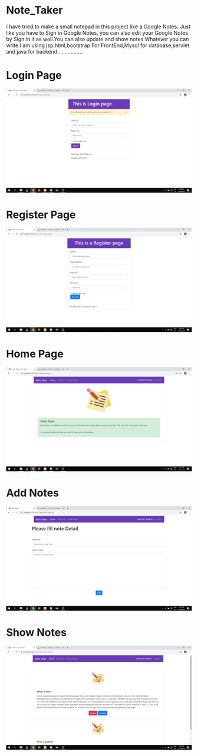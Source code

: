 # Note_Taker
 I have tried to make a small notepad in this project like a Google Notes. Just like you have to Sign  in Google Notes, you can also edit your Google Notes by Sign in it as well.You can also update and  show notes Whatever you can write.I am using jsp,html,bootstrap For FrontEnd,Mysql for database,servlet and java for backend.................

<h1>Login Page</h1>
<img src="project images/login.png">

<h1>Register Page</h1>
<img src="project images/register.png">

<h1>Home Page</h1>
<img src="project images/home.png">

<h1>Add Notes</h1>
<img src="project images/add.png">

<h1>Show Notes</h1>
<img src="project images/show.png">
